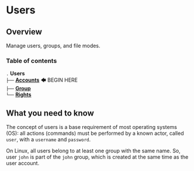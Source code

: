 # Users

## Overview

Manage users, groups, and file modes.

### Table of contents

`.` **Users**  
`├──` [**Accounts**](Accounts.md) 🡄 BEGIN HERE  
`├──` [**Group**](Groups.md)  
`└──` [**Rights**](Rights.md)  


## What you need to know

The concept of users is a base requirement of most operating systems (OS):  all actions (commands) must be performed by a known actor, called `user`, with a `username` and `password`.

On Linux, all users belong to at least one group with the same name. So, user `john` is part of the `john` group, which is created at the same time as the user account.


